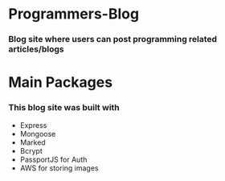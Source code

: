 # Programmers-Blog
### Blog site where users can post programming related articles/blogs

# Main Packages
### This blog site was built with
   - Express
   - Mongoose
   - Marked
   - Bcrypt
   - PassportJS for Auth
   - AWS for storing images

